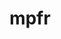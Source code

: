 ---
title: "mpfr"
layout: cache
categories: [package, develop-2024-05-26]
meta: {"versions": ["4.2.1"], "compilers": ["gcc@=10.2.1", "gcc@=11.4.0", "gcc@=12.3.0", "gcc@=7.3.1", "gcc@=7.5.0", "gcc@=9.4.0", "oneapi@=2024.0.0"], "oss": ["amzn2", "centos7", "ubuntu18.04", "ubuntu20.04", "ubuntu22.04"], "platforms": ["linux"], "targets": ["aarch64", "neoverse_n1", "neoverse_v1", "neoverse_v2", "ppc64le", "x86_64_v3", "x86_64_v4"], "stacks": ["aws-isc", "aws-isc-aarch64", "aws-pcluster-neoverse_v1", "aws-pcluster-x86_64_v4", "developer-tools", "developer-tools-manylinux2014", "e4s", "e4s-neoverse-v2", "e4s-neoverse_v1", "e4s-oneapi", "e4s-power", "radiuss", "root", "tutorial"], "num_specs": 16, "num_specs_by_stack": {"root": 16, "aws-isc-aarch64": 2, "aws-pcluster-neoverse_v1": 2, "aws-pcluster-x86_64_v4": 2, "aws-isc": 1, "developer-tools-manylinux2014": 1, "e4s-power": 1, "radiuss": 1, "developer-tools": 1, "e4s-neoverse_v1": 1, "e4s-neoverse-v2": 1, "e4s": 1, "tutorial": 1, "e4s-oneapi": 1}}
spec_details: [{"hash": "6pgcejgxxxod4bakvf635xfgblll6ldi", "compiler": "gcc@=7.3.1", "versions": ["4.2.1"], "os": "amzn2", "platform": "linux", "target": "aarch64", "variants": ["build_system=autotools", "libs=shared,static"], "stacks": ["root", "aws-isc-aarch64"], "size": "-", "tarball": "https://binaries.spack.io/releases/develop-2024-05-26/build_cache/linux-amzn2-aarch64/gcc-7.3.1/mpfr-4.2.1/linux-amzn2-aarch64-gcc-7.3.1-mpfr-4.2.1-6pgcejgxxxod4bakvf635xfgblll6ldi.spack"}, {"hash": "t6lss6q7j4sq3344amoonwxdbhbovwuk", "compiler": "gcc@=12.3.0", "versions": ["4.2.1"], "os": "amzn2", "platform": "linux", "target": "neoverse_n1", "variants": ["build_system=autotools", "libs=shared,static"], "stacks": ["aws-pcluster-neoverse_v1", "root"], "size": "-", "tarball": "https://binaries.spack.io/releases/develop-2024-05-26/build_cache/linux-amzn2-neoverse_n1/gcc-12.3.0/mpfr-4.2.1/linux-amzn2-neoverse_n1-gcc-12.3.0-mpfr-4.2.1-t6lss6q7j4sq3344amoonwxdbhbovwuk.spack"}, {"hash": "fip2dzoiuyvekwstnk5ualahofmvaujf", "compiler": "gcc@=7.3.1", "versions": ["4.2.1"], "os": "amzn2", "platform": "linux", "target": "neoverse_n1", "variants": ["build_system=autotools", "libs=shared,static"], "stacks": ["root", "aws-isc-aarch64"], "size": "-", "tarball": "https://binaries.spack.io/releases/develop-2024-05-26/build_cache/linux-amzn2-neoverse_n1/gcc-7.3.1/mpfr-4.2.1/linux-amzn2-neoverse_n1-gcc-7.3.1-mpfr-4.2.1-fip2dzoiuyvekwstnk5ualahofmvaujf.spack"}, {"hash": "4bbyih5zqs6ck2df4umsgstjtthaauxk", "compiler": "gcc@=12.3.0", "versions": ["4.2.1"], "os": "amzn2", "platform": "linux", "target": "neoverse_v1", "variants": ["build_system=autotools", "libs=shared,static"], "stacks": ["aws-pcluster-neoverse_v1", "root"], "size": "-", "tarball": "https://binaries.spack.io/releases/develop-2024-05-26/build_cache/linux-amzn2-neoverse_v1/gcc-12.3.0/mpfr-4.2.1/linux-amzn2-neoverse_v1-gcc-12.3.0-mpfr-4.2.1-4bbyih5zqs6ck2df4umsgstjtthaauxk.spack"}, {"hash": "bimruloo2bhrpcr7ruls5dqyelgm3hts", "compiler": "gcc@=12.3.0", "versions": ["4.2.1"], "os": "amzn2", "platform": "linux", "target": "x86_64_v3", "variants": ["build_system=autotools", "libs=shared,static"], "stacks": ["aws-pcluster-x86_64_v4", "root"], "size": "-", "tarball": "https://binaries.spack.io/releases/develop-2024-05-26/build_cache/linux-amzn2-x86_64_v3/gcc-12.3.0/mpfr-4.2.1/linux-amzn2-x86_64_v3-gcc-12.3.0-mpfr-4.2.1-bimruloo2bhrpcr7ruls5dqyelgm3hts.spack"}, {"hash": "o3n3dd2hzpu7r7a5lbvrqkqq67qnuipi", "compiler": "gcc@=7.3.1", "versions": ["4.2.1"], "os": "amzn2", "platform": "linux", "target": "x86_64_v3", "variants": ["build_system=autotools", "libs=shared,static"], "stacks": ["aws-isc", "root"], "size": "-", "tarball": "https://binaries.spack.io/releases/develop-2024-05-26/build_cache/linux-amzn2-x86_64_v3/gcc-7.3.1/mpfr-4.2.1/linux-amzn2-x86_64_v3-gcc-7.3.1-mpfr-4.2.1-o3n3dd2hzpu7r7a5lbvrqkqq67qnuipi.spack"}, {"hash": "g5m3zuwhzyysycbfqfziuwvmdkn5mupf", "compiler": "gcc@=12.3.0", "versions": ["4.2.1"], "os": "amzn2", "platform": "linux", "target": "x86_64_v4", "variants": ["build_system=autotools", "libs=shared,static"], "stacks": ["aws-pcluster-x86_64_v4", "root"], "size": "-", "tarball": "https://binaries.spack.io/releases/develop-2024-05-26/build_cache/linux-amzn2-x86_64_v4/gcc-12.3.0/mpfr-4.2.1/linux-amzn2-x86_64_v4-gcc-12.3.0-mpfr-4.2.1-g5m3zuwhzyysycbfqfziuwvmdkn5mupf.spack"}, {"hash": "xottewtfyr7aakngtwdeejqoiy34kvld", "compiler": "gcc@=10.2.1", "versions": ["4.2.1"], "os": "centos7", "platform": "linux", "target": "x86_64_v3", "variants": ["build_system=autotools", "libs=shared,static"], "stacks": ["developer-tools-manylinux2014", "root"], "size": "-", "tarball": "https://binaries.spack.io/releases/develop-2024-05-26/build_cache/linux-centos7-x86_64_v3/gcc-10.2.1/mpfr-4.2.1/linux-centos7-x86_64_v3-gcc-10.2.1-mpfr-4.2.1-xottewtfyr7aakngtwdeejqoiy34kvld.spack"}, {"hash": "u2hrw6tbu3svkesatdl5yq6rznyhofyu", "compiler": "gcc@=9.4.0", "versions": ["4.2.1"], "os": "ubuntu20.04", "platform": "linux", "target": "ppc64le", "variants": ["build_system=autotools", "libs=shared,static"], "stacks": ["root", "e4s-power"], "size": "-", "tarball": "https://binaries.spack.io/releases/develop-2024-05-26/build_cache/linux-ubuntu20.04-ppc64le/gcc-9.4.0/mpfr-4.2.1/linux-ubuntu20.04-ppc64le-gcc-9.4.0-mpfr-4.2.1-u2hrw6tbu3svkesatdl5yq6rznyhofyu.spack"}, {"hash": "quwuwwo7pmhekrnwjbjvzdk3dlor644i", "compiler": "gcc@=7.5.0", "versions": ["4.2.1"], "os": "ubuntu18.04", "platform": "linux", "target": "x86_64_v3", "variants": ["build_system=autotools", "libs=shared,static"], "stacks": ["radiuss", "root"], "size": "-", "tarball": "https://binaries.spack.io/releases/develop-2024-05-26/build_cache/linux-ubuntu18.04-x86_64_v3/gcc-7.5.0/mpfr-4.2.1/linux-ubuntu18.04-x86_64_v3-gcc-7.5.0-mpfr-4.2.1-quwuwwo7pmhekrnwjbjvzdk3dlor644i.spack"}, {"hash": "7i54weidwqfjizbgc7dbz5rkpb5vjisj", "compiler": "gcc@=7.5.0", "versions": ["4.2.1"], "os": "ubuntu18.04", "platform": "linux", "target": "x86_64_v3", "variants": ["build_system=autotools", "libs=shared,static"], "stacks": ["developer-tools", "root"], "size": "-", "tarball": "https://binaries.spack.io/releases/develop-2024-05-26/build_cache/linux-ubuntu18.04-x86_64_v3/gcc-7.5.0/mpfr-4.2.1/linux-ubuntu18.04-x86_64_v3-gcc-7.5.0-mpfr-4.2.1-7i54weidwqfjizbgc7dbz5rkpb5vjisj.spack"}, {"hash": "fdrkju6zhnjfcvze47ibh2q3qcw6ysoc", "compiler": "gcc@=11.4.0", "versions": ["4.2.1"], "os": "ubuntu22.04", "platform": "linux", "target": "neoverse_v1", "variants": ["build_system=autotools", "libs=shared,static"], "stacks": ["e4s-neoverse_v1", "root"], "size": "-", "tarball": "https://binaries.spack.io/releases/develop-2024-05-26/build_cache/linux-ubuntu22.04-neoverse_v1/gcc-11.4.0/mpfr-4.2.1/linux-ubuntu22.04-neoverse_v1-gcc-11.4.0-mpfr-4.2.1-fdrkju6zhnjfcvze47ibh2q3qcw6ysoc.spack"}, {"hash": "2pmhlmdpfrwug3pr4xvemmgcztww3vxa", "compiler": "gcc@=11.4.0", "versions": ["4.2.1"], "os": "ubuntu22.04", "platform": "linux", "target": "neoverse_v2", "variants": ["build_system=autotools", "libs=shared,static"], "stacks": ["e4s-neoverse-v2", "root"], "size": "-", "tarball": "https://binaries.spack.io/releases/develop-2024-05-26/build_cache/linux-ubuntu22.04-neoverse_v2/gcc-11.4.0/mpfr-4.2.1/linux-ubuntu22.04-neoverse_v2-gcc-11.4.0-mpfr-4.2.1-2pmhlmdpfrwug3pr4xvemmgcztww3vxa.spack"}, {"hash": "2gxxua5n5scnva5w2oug2smdxwg2tzwu", "compiler": "gcc@=11.4.0", "versions": ["4.2.1"], "os": "ubuntu22.04", "platform": "linux", "target": "x86_64_v3", "variants": ["build_system=autotools", "libs=shared,static"], "stacks": ["e4s", "root"], "size": "-", "tarball": "https://binaries.spack.io/releases/develop-2024-05-26/build_cache/linux-ubuntu22.04-x86_64_v3/gcc-11.4.0/mpfr-4.2.1/linux-ubuntu22.04-x86_64_v3-gcc-11.4.0-mpfr-4.2.1-2gxxua5n5scnva5w2oug2smdxwg2tzwu.spack"}, {"hash": "htpdt4zkkuihdsyudrek4xpwowautz7z", "compiler": "gcc@=11.4.0", "versions": ["4.2.1"], "os": "ubuntu22.04", "platform": "linux", "target": "x86_64_v3", "variants": ["build_system=autotools", "libs=shared,static"], "stacks": ["tutorial", "root"], "size": "-", "tarball": "https://binaries.spack.io/releases/develop-2024-05-26/build_cache/linux-ubuntu22.04-x86_64_v3/gcc-11.4.0/mpfr-4.2.1/linux-ubuntu22.04-x86_64_v3-gcc-11.4.0-mpfr-4.2.1-htpdt4zkkuihdsyudrek4xpwowautz7z.spack"}, {"hash": "j4tgtvlcggjsa4tpb7kq63she4hmasev", "compiler": "oneapi@=2024.0.0", "versions": ["4.2.1"], "os": "ubuntu22.04", "platform": "linux", "target": "x86_64_v3", "variants": ["build_system=autotools", "libs=shared,static"], "stacks": ["e4s-oneapi", "root"], "size": "-", "tarball": "https://binaries.spack.io/releases/develop-2024-05-26/build_cache/linux-ubuntu22.04-x86_64_v3/oneapi-2024.0.0/mpfr-4.2.1/linux-ubuntu22.04-x86_64_v3-oneapi-2024.0.0-mpfr-4.2.1-j4tgtvlcggjsa4tpb7kq63she4hmasev.spack"}]
---